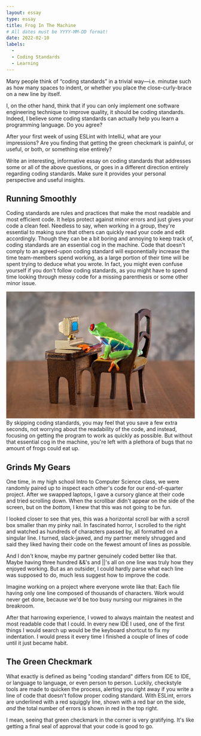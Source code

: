 ```yaml
---
layout: essay
type: essay
title: Frog In The Machine
# All dates must be YYYY-MM-DD format!
date: 2022-02-10
labels:
  -
  - Coding Standards
  - Learning
---
```

Many people think of “coding standards” in a trivial way—i.e. minutae such as how many spaces to indent, or whether you place the close-curly-brace on a new line by itself.

I, on the other hand, think that if you can only implement one software engineering technique to improve quality, it should be coding standards. Indeed, I believe some coding standards can actually help you learn a programming language. Do you agree?

After your first week of using ESLint with IntelliJ, what are your impressions? Are you finding that getting the green checkmark is painful, or useful, or both, or something else entirely?

Write an interesting, informative essay on coding standards that addresses some or all of the above questions, or goes in a different direction entirely regarding coding standards. Make sure it provides your personal perspective and useful insights.

## Running Smoothly
Coding standards are rules and practices that make the most readable and most efficient code. It helps protect against minor errors and just gives your code a clean feel. Needless to say, when working in a group, they're essential to making sure that others can quickly read your code and edit accordingly. Though they can be a bit boring and annoying to keep track of, coding standards are an essential cog in the machine. Code that doesn't comply to an agreed-upon coding standard will exponentially increase the time team-members spend working, as a large portion of their time will be spent trying to deduce what you wrote. In fact, you might even confuse yourself if you don't follow coding standards, as you might have to spend time looking through messy code for a missing parenthesis or some other minor issue.

<img class="ui medium right floated rounded image" src="../images/frogcomputer.jpg">
By skipping coding standards, you may feel that you save a few extra seconds, not worrying about the readability of the code, and instead, focusing on getting the program to work as quickly as possible. But without that essential cog in the machine, you're left with a plethora of bugs that no amount of frogs could eat up. 

## Grinds My Gears
One time, in my high school Intro to Computer Science class, we were randomly paired up to inspect each other's code for our end-of-quarter project. After we swapped laptops, I gave a cursory glance at their code and tried scrolling down. When the scrollbar didn't appear on the side of the screen, but on the *bottom,* I knew that this was not going to be fun. 

I looked closer to see that yes, this was a horizontal scroll bar with a scroll box smaller than my pinky nail. In fascinated horror, I scrolled to the right and watched as hundreds of characters passed by, all formatted on a singular line. I turned, slack-jawed, and my partner merely shrugged and said they liked having their code on the fewest amount of lines as possible. 

And I don't know, maybe my partner genuinely coded better like that. Maybe having three hundred &&'s and \|\|'s all on one line was truly how they enjoyed working. But as an outsider, I could hardly parse what each line was supposed to do, much less suggest how to improve the code. 

Imagine working on a project where everyone wrote like that: Each file having only one line composed of thousands of characters. Work would never get done, because we'd be too busy nursing our migraines in the breakroom. 

After that harrowing experience, I vowed to always maintain the neatest and most readable code that I could. In every new IDE I used, one of the first things I would search up would be the keyboard shortcut to fix my indentation. I would press it every time I finished a couple of lines of code until it just became habit.

## The Green Checkmark
What exactly is defined as being "coding standard" differs from IDE to IDE, or language to language, or even person to person. Luckily, checkstyle tools are made to quicken the process, alerting you right away if you write a line of code that doesn't follow proper coding standard. With ESLint, errors are underlined with a red squiggly line, shown with a red bar on the side, *and* the total number of errors is shown in red in the top right. 

I mean, seeing that green checkmark in the corner is very gratifying. It's like getting a final seal of approval that your code is good to go. 
